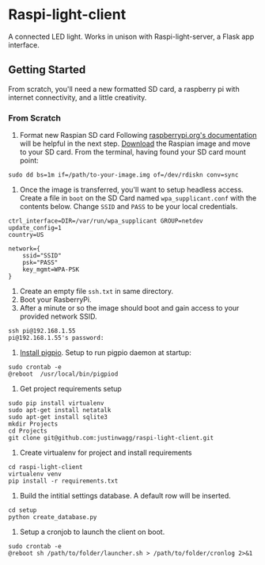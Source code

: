 # Raspi-light-client

A connected LED light. Works in unison with Raspi-light-server, a Flask app interface.

## Getting Started
From scratch, you'll need a new formatted SD card, a raspberry pi with internet connectivity, and a little creativity.

### From Scratch
1. Format new Raspian SD card 
Following [raspberrypi.org's documentation]( https://www.raspberrypi.org/documentation/installation/installing-images/mac.md) will be helpful in the next step. 
[Download](https://www.raspberrypi.org/downloads/raspbian/) the Raspian image and move to your SD card. From the terminal, having found your SD card mount point:
```
sudo dd bs=1m if=/path/to-your-image.img of=/dev/rdiskn conv=sync
```

1. Once the image is transferred, you'll want to setup headless access. Create a file in `boot` on the SD Card named `wpa_supplicant.conf` with the contents below. Change `SSID` and `PASS` to be your local credentials. 
	
```
ctrl_interface=DIR=/var/run/wpa_supplicant GROUP=netdev
update_config=1
country=US
```
```
network={
	ssid="SSID"
	psk="PASS"
	key_mgmt=WPA-PSK
}
```

1. Create an empty file `ssh.txt` in same directory.
1. Boot your RasberryPi.
1. After a minute or so the image should boot and gain access to your provided network SSID.

```
ssh pi@192.168.1.55
pi@192.168.1.55's password:
```
1. [Install pigpio](http://abyz.me.uk/rpi/pigpio/download.html). Setup to run pigpio daemon at startup:

```
sudo crontab -e
@reboot  /usr/local/bin/pigpiod
```

1. Get project requirements setup

```
sudo pip install virtualenv
sudo apt-get install netatalk
sudo apt-get install sqlite3
mkdir Projects
cd Projects
git clone git@github.com:justinwagg/raspi-light-client.git
```

1. Create virtualenv for project and install requirements
	
```
cd raspi-light-client
virtualenv venv
pip install -r requirements.txt
```

1. Build the intitial settings database. A default row will be inserted.

```
cd setup
python create_database.py
```

1. Setup a cronjob to launch the client on boot. 

```
sudo crontab -e
@reboot sh /path/to/folder/launcher.sh > /path/to/folder/cronlog 2>&1
```
